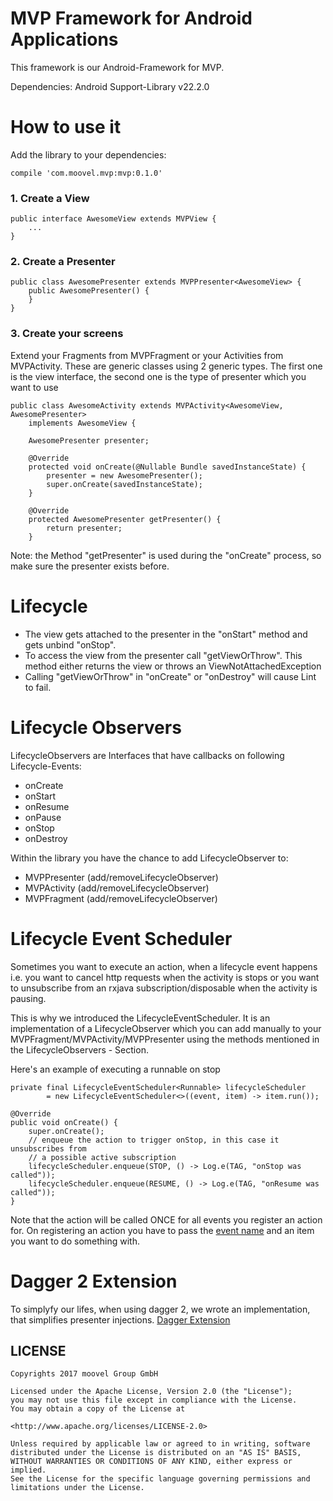 # MVP Framework for Android Applications

This framework is our Android-Framework for MVP.

Dependencies:
Android Support-Library v22.2.0

# How to use it

Add the library to your dependencies:
```
compile 'com.moovel.mvp:mvp:0.1.0'
```



### 1. Create a View
```
public interface AwesomeView extends MVPView {
    ...
}
```

### 2. Create a Presenter
```
public class AwesomePresenter extends MVPPresenter<AwesomeView> {
    public AwesomePresenter() {
    }
}
```

### 3. Create your screens
Extend your Fragments from MVPFragment or your Activities from MVPActivity. These are
generic classes using 2 generic types. The first one is the view interface, the second one is 
the type of presenter which you want to use

```
public class AwesomeActivity extends MVPActivity<AwesomeView, AwesomePresenter> 
    implements AwesomeView {

    AwesomePresenter presenter;
    
    @Override
    protected void onCreate(@Nullable Bundle savedInstanceState) {
        presenter = new AwesomePresenter();
        super.onCreate(savedInstanceState);
    }
    
    @Override
    protected AwesomePresenter getPresenter() {
        return presenter;
    }
```

Note: the Method "getPresenter" is used during the "onCreate" process, so make sure the presenter exists before.


# Lifecycle
* The view gets attached to the presenter in the "onStart" method and gets unbind "onStop".
* To access the view from the presenter call "getViewOrThrow". This method either returns the view or throws an ViewNotAttachedException
* Calling "getViewOrThrow" in "onCreate" or "onDestroy" will cause Lint to fail.
# Lifecycle Observers

LifecycleObservers are Interfaces that have callbacks on following Lifecycle-Events:

* onCreate
* onStart
* onResume
* onPause
* onStop
* onDestroy

Within the library you have the chance to add LifecycleObserver to:
 * MVPPresenter (add/removeLifecycleObserver)
 * MVPActivity (add/removeLifecycleObserver)
 * MVPFragment (add/removeLifecycleObserver)

# Lifecycle Event Scheduler
Sometimes you want to execute an action, when a lifecycle event happens i.e. you want to cancel http requests when
the activity is stops or you want to unsubscribe from an rxjava subscription/disposable when the
activity is pausing.

This is why we introduced the LifecycleEventScheduler. It is an implementation of a LifecycleObserver which you can 
add manually to your MVPFragment/MVPActivity/MVPPresenter using the methods mentioned in the
LifecycleObservers - Section.

Here's an example of executing a runnable on stop
```
private final LifecycleEventScheduler<Runnable> lifecycleScheduler
        = new LifecycleEventScheduler<>((event, item) -> item.run());

@Override
public void onCreate() {
    super.onCreate();
    // enqueue the action to trigger onStop, in this case it unsubscribes from
    // a possible active subscription
    lifecycleScheduler.enqueue(STOP, () -> Log.e(TAG, "onStop was called"));
    lifecycleScheduler.enqueue(RESUME, () -> Log.e(TAG, "onResume was called"));
}
```
Note that the action will be called ONCE for all events you register an action for. On registering an action
you have to pass the [event name](mvp/src/main/java/com/moovel/mvp/lifecycle/LifecycleEvent.java) and an item you want to do something with.


# Dagger 2 Extension
To simplyfy our lifes, when using dagger 2, we wrote an implementation, that simplifies presenter injections.
[Dagger Extension](mvp-dagger/)
## LICENSE
```
Copyrights 2017 moovel Group GmbH

Licensed under the Apache License, Version 2.0 (the "License");
you may not use this file except in compliance with the License.
You may obtain a copy of the License at

<http://www.apache.org/licenses/LICENSE-2.0>

Unless required by applicable law or agreed to in writing, software
distributed under the License is distributed on an "AS IS" BASIS,
WITHOUT WARRANTIES OR CONDITIONS OF ANY KIND, either express or implied.
See the License for the specific language governing permissions and
limitations under the License.
```